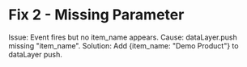 # Fix 2 - Missing Parameter
Issue: Event fires but no item_name appears.
Cause: dataLayer.push missing "item_name".
Solution: Add {item_name: "Demo Product"} to dataLayer push.
